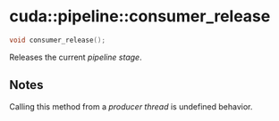 # cuda::pipeline<Scope>::**consumer_release**

```c++
void consumer_release();
```

Releases the current _pipeline stage_.

## Notes

Calling this method from a _producer thread_ is undefined behavior.
